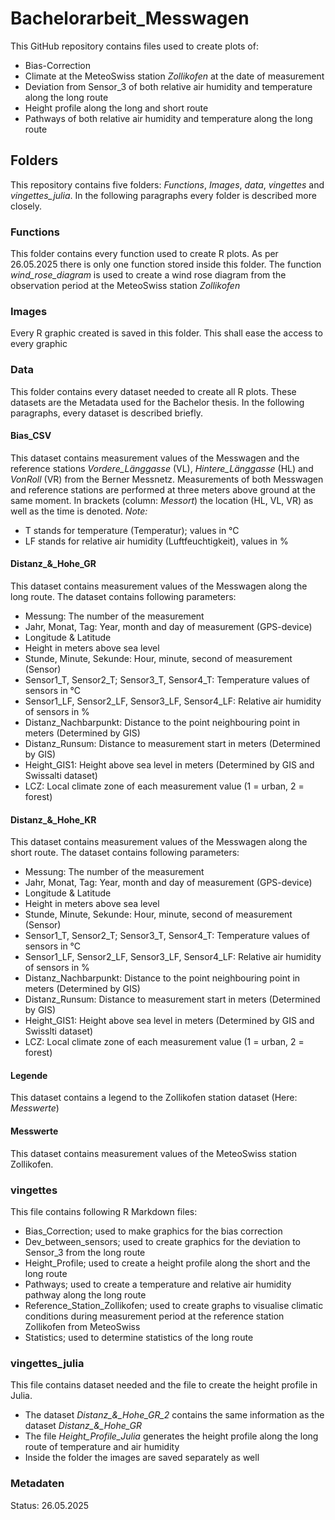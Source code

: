# Bachelorarbeit_Messwagen

This GitHub repository contains files used to create plots of:
- Bias-Correction
- Climate at the MeteoSwiss station *Zollikofen* at the date of measurement
- Deviation from Sensor_3 of both relative air humidity and temperature along the long route
- Height profile along the long and short route
- Pathways of both relative air humidity and temperature along the long route

## Folders

This repository contains five folders: *Functions*, *Images*, *data*, *vingettes* and *vingettes_julia*. In the following paragraphs every folder is described more closely.

### Functions

This folder contains every function used to create R plots. As per 26.05.2025 there is only one function stored inside this folder. 
The function *wind_rose_diagram* is used to create a wind rose diagram from the observation period at the MeteoSwiss station *Zollikofen*

### Images

Every R graphic created is saved in this folder. This shall ease the access to every graphic

### Data

This folder contains every dataset needed to create all R plots. These datasets are the Metadata used for the Bachelor thesis.
In the following paragraphs, every dataset is described briefly. 

#### Bias_CSV

This dataset contains measurement values of the Messwagen and the reference stations *Vordere_Länggasse* (VL), *Hintere_Länggasse* (HL) and *VonRoll* (VR) from the Berner Messnetz. Measurements of both Messwagen and reference stations are performed at three meters above ground at the same moment. In brackets (column: *Messort*) the location (HL, VL, VR) as well as the time is denoted.
*Note:*
  - T stands for temperature (Temperatur); values in °C
  - LF stands for relative air humidity (Luftfeuchtigkeit), values in %
 
#### Distanz_&_Hohe_GR

This dataset contains measurement values of the Messwagen along the long route. The dataset contains following parameters:
- Messung: The number of the measurement
- Jahr, Monat, Tag: Year, month and day of measurement (GPS-device)
- Longitude & Latitude
- Height in meters above sea level
- Stunde, Minute, Sekunde: Hour, minute, second of measurement (Sensor)
- Sensor1_T, Sensor2_T; Sensor3_T, Sensor4_T: Temperature values of sensors in °C
- Sensor1_LF, Sensor2_LF, Sensor3_LF, Sensor4_LF: Relative air humidity of sensors in %
- Distanz_Nachbarpunkt: Distance to the point neighbouring point in meters (Determined by GIS)
- Distanz_Runsum: Distance to measurement start in meters (Determined by GIS)
- Height_GIS1: Height above sea level in meters (Determined by GIS and Swissalti dataset)
- LCZ: Local climate zone of each measurement value (1 = urban, 2 = forest)

#### Distanz_&_Hohe_KR

This dataset contains measurement values of the Messwagen along the short route. The dataset contains following parameters:
- Messung: The number of the measurement
- Jahr, Monat, Tag: Year, month and day of measurement (GPS-device)
- Longitude & Latitude
- Height in meters above sea level
- Stunde, Minute, Sekunde: Hour, minute, second of measurement (Sensor)
- Sensor1_T, Sensor2_T; Sensor3_T, Sensor4_T: Temperature values of sensors in °C
- Sensor1_LF, Sensor2_LF, Sensor3_LF, Sensor4_LF: Relative air humidity of sensors in %
- Distanz_Nachbarpunkt: Distance to the point neighbouring point in meters (Determined by GIS)
- Distanz_Runsum: Distance to measurement start in meters (Determined by GIS)
- Height_GIS1: Height above sea level in meters (Determined by GIS and Swisslti dataset)
- LCZ: Local climate zone of each measurement value (1 = urban, 2 = forest)

#### Legende

This dataset contains a legend to the Zollikofen station dataset (Here: *Messwerte*)

#### Messwerte

This dataset contains measurement values of the MeteoSwiss station Zollikofen.

### vingettes

This file contains following R Markdown files:
- Bias_Correction; used to make graphics for the bias correction
- Dev_between_sensors; used to create graphics for the deviation to Sensor_3 from the long route
- Height_Profile; used to create a height profile along the short and the long route
- Pathways; used to create a temperature and relative air humidity pathway along the long route
- Reference_Station_Zollikofen; used to create graphs to visualise climatic conditions during measurement period at the reference station Zollikofen from MeteoSwiss
- Statistics; used to determine statistics of the long route

### vingettes_julia

This file contains dataset needed and the file to create the height profile in Julia.
- The dataset *Distanz_&_Hohe_GR_2* contains the same information as the dataset *Distanz_&_Hohe_GR*
- The file *Height_Profile_Julia* generates the height profile along the long route of temperature and air humidity
- Inside the folder the images are saved separately as well

### Metadaten

Status: 26.05.2025
